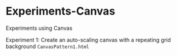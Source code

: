# Experiments-Canvas
Experiments using Canvas

Experiment 1: Create an auto-scaling canvas with a repeating grid background
`CanvasPattern1.html`
